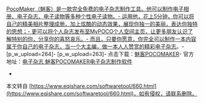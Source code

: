 [ PocoMaker（魅客）是一款完全免费的电子杂志制作工具。他可以制作电子相册、电子杂志、电子读物等多种个性电子读物。-
运用他，花上5分钟，你可以将自己的精美相片整理成册，加上炫酷的动态效果，展现你独一的美丽，表达你独特的思想；-
更可以将个人杂志发布至MyPOCO个人空间主页，让更多朋友认识了解特别的你，分享你的喜怒哀乐。-
而且，只要你愿意，你完全可以制作一本内容属于你自己的电子杂志，当一个大主编，做一本人人赞赏的精彩电子杂志](http://www.eqishare.com/)。-
\[p\_w\_upload=264\]-
\[p\_w\_upload=263\]-
点击下载：[魅客POCOMAKER](http://dl.dbank.com/c0d2s0bwa6)-
官方地址：[电子杂志 魅客POCOMAKER电子杂志制作软件](http://maker.poco.cn/)

-

本文转自 [https://www.eqishare.com/softwaretool/660.html](https://www.eqishare.com/softwaretool/660.html)，如有侵权，请联系删除。